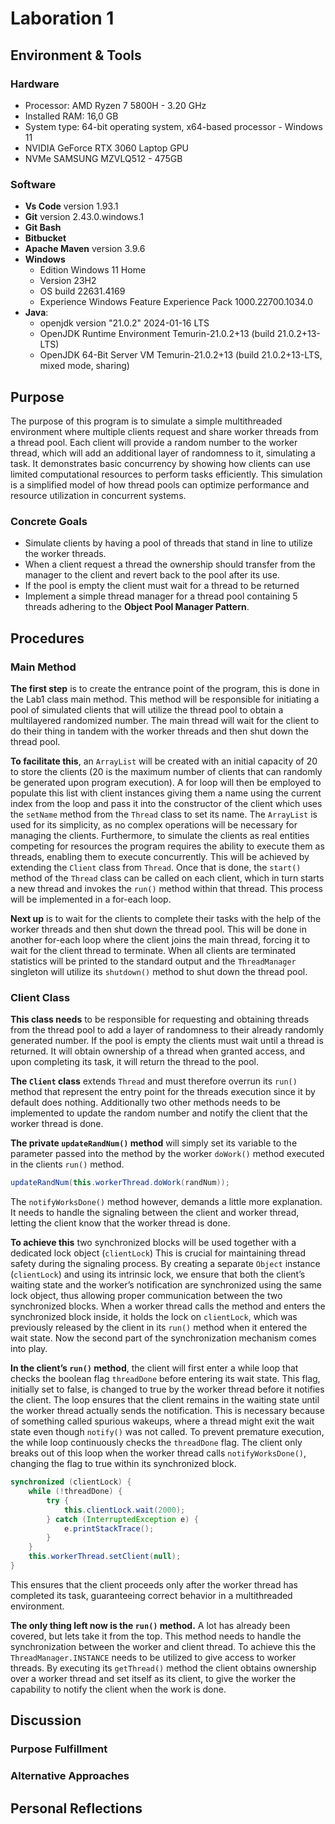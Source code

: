# Laboration 1

## Environment & Tools
### Hardware
* Processor: AMD Ryzen 7 5800H - 3.20 GHz
* Installed RAM: 16,0 GB
* System type: 64-bit operating system, x64-based processor - Windows 11
* NVIDIA GeForce RTX 3060 Laptop GPU
* NVMe SAMSUNG MZVLQ512 - 475GB
### Software
* **Vs Code** version 1.93.1
* **Git** version 2.43.0.windows.1
* **Git Bash**
* **Bitbucket**
* **Apache Maven** version 3.9.6
* **Windows**
    * Edition Windows 11 Home
    * Version 23H2
    * OS build 22631.4169
    * Experience Windows Feature Experience Pack 1000.22700.1034.0
* **Java**:
    * openjdk version "21.0.2" 2024-01-16 LTS
    * OpenJDK Runtime Environment Temurin-21.0.2+13 (build 21.0.2+13-LTS)
    * OpenJDK 64-Bit Server VM Temurin-21.0.2+13 (build 21.0.2+13-LTS, mixed mode, sharing)

## Purpose
The purpose of this program is to simulate a simple multithreaded environment where multiple clients request and share worker threads from a thread pool. Each client will provide a random number to the worker thread, which will add an additional layer of randomness to it, simulating a task. It demonstrates basic concurrency by showing how clients can use limited computational resources to perform tasks efficiently. This simulation is a simplified model of how thread pools can optimize performance and resource utilization in concurrent systems.

### Concrete Goals
- Simulate clients by having a pool of threads that stand in line to utilize the worker threads.
- When a client request a thread the ownership should transfer from the manager to the client and revert back to the pool after its use.
- If the pool is empty the client must wait for a thread to be returned
- Implement a simple thread manager for a thread pool containing 5 threads adhering to the **Object Pool Manager Pattern**.

## Procedures
### Main Method
**The first step** is to create the entrance point of the program, this is done in the Lab1 class main method. This method will be responsible for initiating a pool of simulated clients that will utilize the thread pool to obtain a multilayered randomized number. The main thread will wait for the client to do their thing in tandem with the worker threads and then shut down the thread pool.

**To facilitate this**, an ``ArrayList`` will be created with an initial capacity of 20 to store the clients (20 is the maximum number of clients that can randomly be generated upon program execution). A for loop will then be employed to populate this list with client instances giving them a name using the current index from the loop and pass it into the constructor of the client which uses the ``setName`` method from the ``Thread`` class to set its name. The ``ArrayList`` is used for its simplicity, as no complex operations will be necessary for managing the clients. Furthermore, to simulate the clients as real entities competing for resources the program requires the ability to execute them as threads, enabling them to execute concurrently. This will be achieved by extending the ``Client`` class from ``Thread``. Once that is done, the ``start()`` method of the ``Thread`` class can be called on each client, which in turn starts a new thread and invokes the ``run()`` method within that thread. This process will be implemented in a for-each loop.

**Next up** is to wait for the clients to complete their tasks with the help of the worker threads and then shut down the thread pool. This will be done in another for-each loop where the client joins the main thread, forcing it to wait for the client thread to terminate. When all clients are terminated statistics will be printed to the standard output and the ``ThreadManager`` singleton will utilize its ``shutdown()`` method to shut down the thread pool.

### Client Class
**This class needs** to be responsible for requesting and obtaining threads from the thread pool to add a layer of randomness to their already randomly generated number. If the pool is empty the clients must wait until a thread is returned. It will obtain ownership of a thread when granted access, and upon completing its task, it will return the thread to the pool.

**The ``Client`` class** extends ``Thread`` and must therefore overrun its ``run()`` method that represent the entry point for the threads execution since it by default does nothing. Additionally two other methods needs to be implemented to update the random number and notify the client that the worker thread is done.

**The private ``updateRandNum()`` method** will simply set its variable to the parameter passed into the method by the worker ``doWork()`` method executed in the clients ``run()`` method.

````java
updateRandNum(this.workerThread.doWork(randNum));
````

The ``notifyWorksDone()`` method however, demands a little more explanation. It needs to handle the signaling between the client and worker thread, letting the client know that the worker thread is done.

**To achieve this** two synchronized blocks will be used together with a dedicated lock object (``clientLock``) This is crucial for maintaining thread safety during the signaling process. By creating a separate ``Object`` instance (``clientLock``) and using its intrinsic lock, we ensure that both the client’s waiting state and the worker’s notification are synchronized using the same lock object, thus allowing proper communication between the two synchronized blocks. When a worker thread calls the method and enters the synchronized block inside, it holds the lock on ``clientLock``, which was previously released by the client in its ``run()`` method when it entered the wait state. Now the second part of the synchronization mechanism comes into play.

**In the client’s ``run()`` method**, the client will first enter a while loop that checks the boolean flag ``threadDone`` before entering its wait state. This flag, initially set to false, is changed to true by the worker thread before it notifies the client. The loop ensures that the client remains in the waiting state until the worker thread actually sends the notification. This is necessary because of something called spurious wakeups, where a thread might exit the wait state even though ``notify()`` was not called. To prevent premature execution, the while loop continuously checks the ``threadDone`` flag. The client only breaks out of this loop when the worker thread calls ``notifyWorksDone()``, changing the flag to true within its synchronized block.

````java
synchronized (clientLock) {
    while (!threadDone) {
        try {
            this.clientLock.wait(2000);
        } catch (InterruptedException e) {
            e.printStackTrace();
        }
    }
    this.workerThread.setClient(null);
}
````

This ensures that the client proceeds only after the worker thread has completed its task, guaranteeing correct behavior in a multithreaded environment.

**The only thing left now is the ``run()`` method.** A lot has already been covered, but lets take it from the top. This method needs to handle the synchronization between the worker and client thread. To achieve this the ``ThreadManager.INSTANCE`` needs to be utilized to give access to worker threads. By executing its ``getThread()`` method the client obtains ownership over a worker thread and set itself as its client, to give the worker the capability to notify the client when the work is done.

## Discussion
### Purpose Fulfillment

### Alternative Approaches

## Personal Reflections
